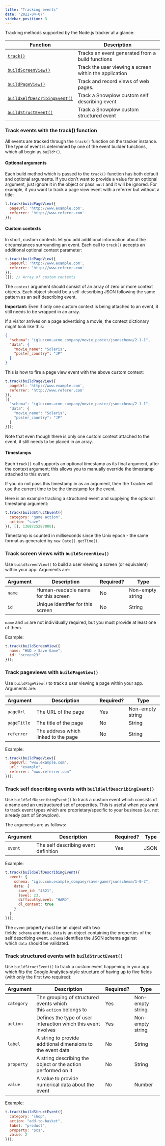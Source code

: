 ```yaml
---
title: "Tracking events"
date: "2021-04-07"
sidebar_position: 3
---
```


Tracking methods supported by the Node.js tracker at a glance:

| **Function**                                                                               | **Description**                                        |
| ------------------------------------------------------------------------------------------ | ------------------------------------------------------ |
| [`track()`](#track-events-with-the-track-function)                                         | Tracks an event generated from a build functions       |
| [`buildScreenView()`](#track-screen-views-withbuildscreenview)                             | Track the user viewing a screen within the application |
| [`buildPageView()`](#track-pageviews-withbuildpageview)                                    | Track and record views of web pages.                   |
| [`buildSelfDescribingEvent()`](#track-self-describing-events-withbuildselfdescribingevent) | Track a Snowplow custom self describing event          |
| [`buildStructEvent()`](#track-structured-events-with-buildstructevent)                     | Track a Snowplow custom structured event               |

### Track events with the track() function

All events are tracked through the `track()` function on the tracker instance. The type of event is determined by one of the event builder functions, which all begin as `build*()`.

#### Optional arguments

Each build method which is passed to the `track()` function has both default and optional arguments. If you don't want to provide a value for an optional argument, just ignore it in the object or pass `null` and it will be ignored. For example, if you want to track a page view event with a referrer but without a title:

```javascript
t.track(buildPageView({
  pageUrl: 'http://www.example.com',
  referrer: 'http://www.referer.com'
});
```

#### Custom contexts

In short, custom contexts let you add additional information about the circumstances surrounding an event. Each call to `track()` accepts an additional optional context parameter:

```javascript
t.track(buildPageView({
  pageUrl: 'http://www.example.com',
  referrer: 'http://www.referer.com'
}),
[]); // Array of custom contexts
```

The `context` argument should consist of an array of zero or more context objects. Each object should be a self-describing JSON following the same pattern as an self describing event.

**Important:** Even if only one custom context is being attached to an event, it still needs to be wrapped in an array.

If a visitor arrives on a page advertising a movie, the context dictionary might look like this:

```json
{
  "schema": "iglu:com.acme_company/movie_poster/jsonschema/2-1-1",
  "data": {
    "movie_name": "Solaris",
    "poster_country": "JP"
  }
}
```

This is how to fire a page view event with the above custom context:

```javascript
t.track(buildPageView({
  pageUrl: 'http://www.example.com',
  referrer: 'http://www.referer.com'
}),
[{
  "schema": "iglu:com.acme_company/movie_poster/jsonschema/2-1-1",
  "data": {
    "movie_name": "Solaris",
    "poster_country": "JP"
  }
}]);
```

Note that even though there is only one custom context attached to the event, it still needs to be placed in an array.

#### Timestamps

Each `track()` call supports an optional timestamp as its final argument, after the context argument; this allows you to manually override the timestamp attached to this event.

If you do not pass this timestamp in as an argument, then the Tracker will use the current time to be the timestamp for the event.

Here is an example tracking a structured event and supplying the optional timestamp argument:

```javascript
t.track(buildStructEvent({
  category: "game action",
  action: "save"
}), [], 1368725287000);
```

Timestamp is counted in milliseconds since the Unix epoch - the same format as generated by `new Date().getTime()`.

### Track screen views with `buildScreenView()`

Use `buildScreenView()` to build a user viewing a screen (or equivalent) within your app. Arguments are:

| **Argument** | **Description**                     | **Required?** | **Type**         |
| ------------ | ----------------------------------- | ------------- | ---------------- |
| `name`       | Human-readable name for this screen | No            | Non-empty string |
| `id`         | Unique identifier for this screen   | No            | String           |

`name` and `id` are not individually required, but you must provide at least one of them.

Example:

```javascript
t.track(buildScreenView({
  name: "HUD > Save Game",
  id: "screen23"
}));
```

### Track pageviews with `buildPageView()`

Use `buildPageView()` to track a user viewing a page within your app. Arguments are:

| **Argument** | **Description**                      | **Required?** | **Type**         |
| ------------ | ------------------------------------ | ------------- | ---------------- |
| `pageUrl`    | The URL of the page                  | Yes           | Non-empty string |
| `pageTitle`  | The title of the page                | No            | String           |
| `referrer`   | The address which linked to the page | No            | String           |

Example:

```javascript
t.track(buildPageView({
  pageUrl: "www.example.com",
  url: "example",
  referrer: "www.referrer.com"
}));
```

### Track self describing events with `buildSelfDescribingEvent()`

Use `buildSelfDescribingEvent()` to track a custom event which consists of a name and an unstructured set of properties. This is useful when you want to track event types which are proprietary/specific to your business (i.e. not already part of Snowplow).

The arguments are as follows:

| **Argument** | **Description**                      | **Required?** | **Type** |
| ------------ | ------------------------------------ | ------------- | -------- |
| `event`      | The self describing event definition | Yes           | JSON     |

Example:

```javascript
t.track(buildSelfDescribingEvent({
  event: {
    schema: "iglu:com.example_company/save-game/jsonschema/1-0-2",
    data: {
      save_id: "4321",
      level: 23,
      difficultyLevel: "HARD",
      dl_content: true
    }
  }
}));
```

The `event` property must be an object with two fields: `schema` and `data`. `data` is an object containing the properties of the self describing event. `schema` identifies the JSON schema against which `data` should be validated.

### Track structured events with `buildStructEvent()`

Use `buildStructEvent()` to track a custom event happening in your app which fits the Google Analytics-style structure of having up to five fields (with only the first two required):

| **Argument** | **Description**                                                  | **Required?** | **Type**         |
| ------------ | ---------------------------------------------------------------- | ------------- | ---------------- |
| `category`   | The grouping of structured events which this `action` belongs to | Yes           | Non-empty string |
| `action`     | Defines the type of user interaction which this event involves   | Yes           | Non-empty string |
| `label`      | A string to provide additional dimensions to the event data      | No            | String           |
| `property`   | A string describing the object or the action performed on it     | No            | String           |
| `value`      | A value to provide numerical data about the event                | No            | Number           |

Example:

```javascript
t.track(buildStructEvent({
  category: "shop",
  action: "add-to-basket",
  label: "product",
  property: "pcs",
  value: 2
}));
```
